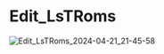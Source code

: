 # Edit_LsTRoms

![Edit_LsTRoms_2024-04-21_21-45-58](https://github.com/Aynshe/Edit_LsTRoms/assets/1908827/010e41c8-3605-4f22-b8ab-e735cceb4824)
